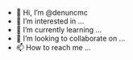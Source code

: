 - 👋 Hi, I’m @denuncmc
- 👀 I’m interested in ...
- 🌱 I’m currently learning ...
- 💞️ I’m looking to collaborate on ...
- 📫 How to reach me ...

<!---
denuncmc/denuncmc is a ✨ special ✨ repository because its `README.md` (this file) appears on your GitHub profile.
You can click the Preview link to take a look at your changes.
--->
